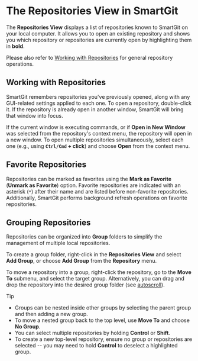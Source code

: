 # The Repositories View in SmartGit

The **Repositories View** displays a list of repositories known to SmartGit on your local computer.
It allows you to open an existing repository and shows you which repository or repositories are currently open by highlighting them in **bold**.

Please also refer to [Working with Repositories](Repository/index.md) for general repository operations.

## Working with Repositories

SmartGit remembers repositories you've previously opened, along with any GUI-related settings applied to each one.
To open a repository, double-click it.
If the repository is already open in another window, SmartGit will bring that window into focus.

If the current window is executing commands, or if **Open in New Window** was selected from the repository's context menu, the repository will open in a new window.
To open multiple repositories simultaneously, select each one (e.g., using **`Ctrl/Cmd` + click**) and choose **Open** from the context menu.

## Favorite Repositories
Repositories can be marked as favorites using the **Mark as Favorite** (**Unmark as Favorite**) option.
Favorite repositories are indicated with an asterisk (`*`) after their name and are listed before non-favorite repositories.
Additionally, SmartGit performs background refresh operations on favorite repositories.

## Grouping Repositories
Repositories can be organized into **Group** folders to simplify the management of multiple local repositories.

To create a group folder, right-click in the **Repositories View** and select **Add Group**, or choose **Add Group** from the **Repository** menu.

To move a repository into a group, right-click the repository, go to the **Move To** submenu, and select the target group.
Alternatively, you can drag and drop the repository into the desired group folder (see [autoscroll](Tips-and-Tricks.md#autoscrolling-while-drag-and-drop)).

> [!TIP]
> - Groups can be nested inside other groups by selecting the parent group and then adding a new group.
> - To move a nested group back to the top level, use **Move To** and choose **No Group**.
> - You can select multiple repositories by holding **Control** or **Shift**.
> - To create a new top-level repository, ensure no group or repositories are selected -- you may need to hold **Control** to deselect a highlighted group.
